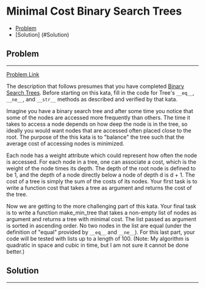 # Minimal Cost Binary Search Trees

- [Problem](#Problem)
- [Solution] (#Solution)

## Problem
------
[Problem Link](https://www.codewars.com/kata/571a7c0cf24bdf99a8000df5/train/python)

The description that follows presumes that you have completed [Binary Search Trees](https://www.codewars.com/kata/binary-search-trees). Before starting on this kata, fill in the code for Tree's `__eq__`, `__ne__`, and `__str__` methods as described and verified by that kata.

Imagine you have a binary search tree and after some time you notice that some of the nodes are accessed more frequently than others. The time it takes to access a node depends on how deep the node is in the tree, so ideally you would want nodes that are accessed often placed close to the root. The purpose of the this kata is to "balance" the tree such that the average cost of accessing nodes is minimized.

Each node has a weight attribute which could represent how often the node is accessed. For each node in a tree, one can associate a cost, which is the weight of the node times its depth. The depth of the root node is defined to be 1, and the depth of a node directly below a node of depth d is d + 1. The cost of a tree is simply the sum of the costs of its nodes. Your first task is to write a function cost that takes a tree as argument and returns the cost of the tree.

Now we are getting to the more challenging part of this kata. Your final task is to write a function make_min_tree that takes a non-empty list of nodes as argument and returns a tree with minimal cost. The list passed as argument is sorted in ascending order. No two nodes in the list are equal (under the definition of "equal" provided by `__eq__` and `__ne__`). For this last part, your code will be tested with lists up to a length of 100. (Note: My algorithm is quadratic in space and cubic in time, but I am not sure it cannot be done better.)

## Solution
---------